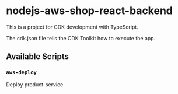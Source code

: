 # nodejs-aws-shop-react-backend

This is a project for CDK development with TypeScript.

The cdk.json file tells the CDK Toolkit how to execute the app.

## Available Scripts

### `aws-deploy`

Deploy product-service